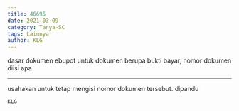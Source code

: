 ```yaml
---
title: 46695
date: 2021-03-09
category: Tanya-SC
tags: Lainnya
author: KLG
---
```


dasar dokumen ebupot untuk dokumen berupa bukti bayar, nomor dokumen diisi apa

---

usahakan untuk tetap mengisi nomor dokumen tersebut. dipandu

`KLG`
